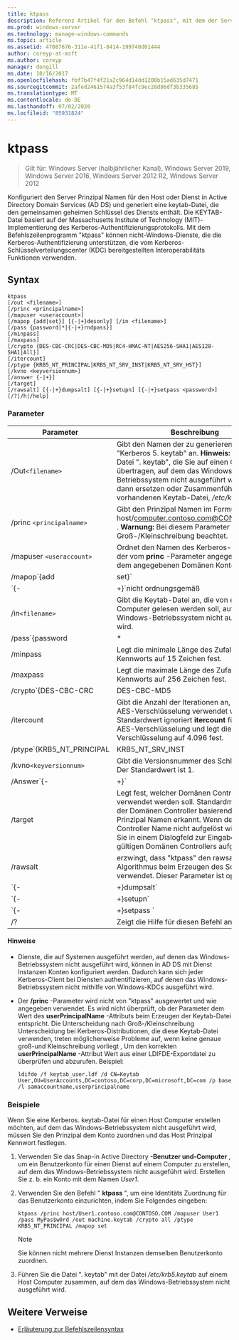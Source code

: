 ```yaml
---
title: ktpass
description: Referenz Artikel für den Befehl "ktpass", mit dem der Server Prinzipal Name für den Host oder Dienst in AD DS konfiguriert wird und eine keytab-Datei generiert wird, die den gemeinsamen geheimen Schlüssel des Diensts enthält.
ms.prod: windows-server
ms.technology: manage-windows-commands
ms.topic: article
ms.assetid: 47087676-311e-41f1-8414-199740d01444
author: coreyp-at-msft
ms.author: coreyp
manager: dongill
ms.date: 10/16/2017
ms.openlocfilehash: fbf7b47f4f21a2c964d14dd1200b15ad635d7471
ms.sourcegitcommit: 2afed2461574a3f53f84fc9ec28d86df3b335685
ms.translationtype: MT
ms.contentlocale: de-DE
ms.lasthandoff: 07/02/2020
ms.locfileid: "85931824"
---
```

# <a name="ktpass"></a>ktpass

> Gilt für: Windows Server (halbjährlicher Kanal), Windows Server 2019, Windows Server 2016, Windows Server 2012 R2, Windows Server 2012

Konfiguriert den Server Prinzipal Namen für den Host oder Dienst in Active Directory Domain Services (AD DS) und generiert eine keytab-Datei, die den gemeinsamen geheimen Schlüssel des Diensts enthält. Die KEYTAB-Datei basiert auf der Massachusetts Institute of Technology (MIT)-Implementierung des Kerberos-Authentifizierungsprotokolls. Mit dem Befehlszeilenprogramm "ktpass" können nicht-Windows-Dienste, die die Kerberos-Authentifizierung unterstützen, die vom Kerberos-Schlüsselverteilungscenter (KDC) bereitgestellten Interoperabilitäts Funktionen verwenden.

## <a name="syntax"></a>Syntax

```
ktpass
[/out <filename>]
[/princ <principalname>]
[/mapuser <useraccount>]
[/mapop {add|set}] [{-|+}desonly] [/in <filename>]
[/pass {password|*|{-|+}rndpass}]
[/minpass]
[/maxpass]
[/crypto {DES-CBC-CRC|DES-CBC-MD5|RC4-HMAC-NT|AES256-SHA1|AES128-SHA1|All}]
[/itercount]
[/ptype {KRB5_NT_PRINCIPAL|KRB5_NT_SRV_INST|KRB5_NT_SRV_HST}]
[/kvno <keyversionnum>]
[/answer {-|+}]
[/target]
[/rawsalt] [{-|+}dumpsalt] [{-|+}setupn] [{-|+}setpass <password>]  [/?|/h|/help]
```

### <a name="parameters"></a>Parameter

| Parameter | Beschreibung |
| --------- | ------------|
| /Out`<filename>` | Gibt den Namen der zu generierenden Datei "Kerberos 5. keytab" an. **Hinweis:** Dies ist die Datei ". keytab", die Sie auf einen Computer übertragen, auf dem das Windows-Betriebssystem nicht ausgeführt wird, und dann ersetzen oder Zusammenführen mit der vorhandenen Keytab-Datei, */etc/krb5.keytab*. |
| /princ `<principalname>` | Gibt den Prinzipal Namen im Formular an host/computer.contoso.com@CONTOSO.COM . **Warnung:** Bei diesem Parameter wird die Groß-/Kleinschreibung beachtet. |
| /mapuser `<useraccount>` | Ordnet den Namen des Kerberos-Prinzipals, der vom **princ** -Parameter angegeben wird, dem angegebenen Domänen Konto zu. |
| /mapop`{add|set}` | Gibt an, wie das Mapping-Attribut festgelegt wird.<ul><li>**Add** -addiert den Wert des angegebenen lokalen Benutzernamens. Dies ist die Standardeinstellung.</li><li>**Set** : legt den Wert für die reine Daten Verschlüsselungs Standard-Verschlüsselung für den angegebenen lokalen Benutzernamen fest.</li></ul> |
| `{-|+}`nicht ordnungsgemäß | Die nur-der-Verschlüsselung wird standardmäßig festgelegt.<ul><li>**+** Legt ein Konto für die reine des-Verschlüsselung fest.</li><li>**-** Gibt die Einschränkung für ein Konto für die reine des-Verschlüsselung frei. **Wichtig:** Der Standardwert von Windows wird von Windows nicht unterstützt.</li></ul> |
| /in`<filename>` | Gibt die Keytab-Datei an, die von einem Host Computer gelesen werden soll, auf dem das Windows-Betriebssystem nicht ausgeführt wird. |
| /pass`{password|*|{-|+}rndpass}` | Gibt ein Kennwort für den Prinzipal Benutzernamen an, der durch den **princ** -Parameter angegeben wird. Verwenden `*` Sie, um ein Kennwort einzugeben. |
| /minpass | Legt die minimale Länge des Zufalls Kennworts auf 15 Zeichen fest. |
| /maxpass | Legt die maximale Länge des Zufalls Kennworts auf 256 Zeichen fest. |
| /crypto`{DES-CBC-CRC|DES-CBC-MD5|RC4-HMAC-NT|AES256-SHA1|AES128-SHA1|All}` | Gibt die Schlüssel an, die in der Schlüssel Tabellendatei-Datei generiert werden:<ul><li>**Des-CBC-CRC** -verwendet aus Kompatibilitätsgründen.</li><li>**Des-CBC-MD5** -hält die mit-Implementierung genauer an und wird aus Kompatibilitätsgründen verwendet.</li><li>**RC4-HMAC-NT** : verwendet die 128-Bit-Verschlüsselung.</li><li>**AES256-SHA1** : verwendet AES256-CTS-HMAC-SHA1-96-Verschlüsselung.</li><li>   **AES128-SHA1** : verwendet AES128-CTS-HMAC-SHA1-96-Verschlüsselung.</li><li>**Alle** -Zustände, die alle unterstützten kryptografietypen verwenden können.</li></ul><p>**Hinweis:** Da die Standardeinstellungen auf älteren mit-Versionen basieren, sollten Sie immer den- `/crypto` Parameter verwenden. |
| /itercount | Gibt die Anzahl der Iterationen an, die für die AES-Verschlüsselung verwendet wird. Der Standardwert ignoriert **itercount** für die nicht-AES-Verschlüsselung und legt die AES-Verschlüsselung auf 4.096 fest. |
| /ptype`{KRB5_NT_PRINCIPAL|KRB5_NT_SRV_INST|KRB5_NT_SRV_HST}` | Gibt den Prinzipaltyp an.<ul><li>**KRB5_NT_PRINCIPAL** : der allgemeine Prinzipaltyp (empfohlen).</li><li>**KRB5_NT_SRV_INST** : die Instanz des Benutzer Dienstanbieter</li><li>  **KRB5_NT_SRV_HST** -die Host Dienst Instanz</li></ul> |
| /kvno`<keyversionnum>` | Gibt die Versionsnummer des Schlüssels an. Der Standardwert ist 1. |
| /Answer`{-|+}` | Legt den Hintergrund Antwortmodus fest:<ul><li>**-** Antworten auf Kenn Wort Zurücksetzungen automatisch zurücksetzen, **ohne**.</li><li>**+** Antworten Zurücksetzen von Kenn Wort Eingabe Aufforderungen mit **Ja**.</li></ul> |
| /target | Legt fest, welcher Domänen Controller verwendet werden soll. Standardmäßig wird der Domänen Controller basierend auf dem Prinzipal Namen erkannt. Wenn der Domänen Controller Name nicht aufgelöst wird, werden Sie in einem Dialogfeld zur Eingabe eines gültigen Domänen Controllers aufgefordert. |
| /rawsalt | erzwingt, dass "ktpass" den rawsalt-Algorithmus beim Erzeugen des Schlüssels verwendet. Dieser Parameter ist optional. |
| `{-|+}dumpsalt` | Die Ausgabe dieses Parameters zeigt den mit Salt-Algorithmus, der verwendet wird, um den Schlüssel zu generieren. |
| `{-|+}setupn` | Legt den Benutzer Prinzipal Namen (User Principal Name, UPN) zusätzlich zum Dienst Prinzipal Namen (SPN) fest. Standardmäßig wird beide in der Keytab-Datei festgelegt. |
| `{-|+}setpass <password>` | Legt das Kennwort des Benutzers fest, wenn angegeben. Wenn rndpass verwendet wird, wird stattdessen ein zufälliges Kennwort generiert. |
| /? | Zeigt die Hilfe für diesen Befehl an. |

#### <a name="remarks"></a>Hinweise

- Dienste, die auf Systemen ausgeführt werden, auf denen das Windows-Betriebssystem nicht ausgeführt wird, können in AD DS mit Dienst Instanzen Konten konfiguriert werden. Dadurch kann sich jeder Kerberos-Client bei Diensten authentifizieren, auf denen das Windows-Betriebssystem nicht mithilfe von Windows-KDCs ausgeführt wird.

- Der **/princ** -Parameter wird nicht von "ktpass" ausgewertet und wie angegeben verwendet. Es wird nicht überprüft, ob der Parameter dem Wert des **userPrincipalName** -Attributs beim Erzeugen der Keytab-Datei entspricht. Die Unterscheidung nach Groß-/Kleinschreibung Unterscheidung bei Kerberos-Distributionen, die diese Keytab-Datei verwenden, treten möglicherweise Probleme auf, wenn keine genaue groß-und Kleinschreibung vorliegt , Um den korrekten **userPrincipalName** -Attribut Wert aus einer LDIFDE-Exportdatei zu überprüfen und abzurufen. Beispiel:

    ```
    ldifde /f keytab_user.ldf /d CN=Keytab User,OU=UserAccounts,DC=contoso,DC=corp,DC=microsoft,DC=com /p base /l samaccountname,userprincipalname
    ````

### <a name="examples"></a>Beispiele

Wenn Sie eine Kerberos. keytab-Datei für einen Host Computer erstellen möchten, auf dem das Windows-Betriebssystem nicht ausgeführt wird, müssen Sie den Prinzipal dem Konto zuordnen und das Host Prinzipal Kennwort festlegen.

1. Verwenden Sie das Snap-in Active Directory **-Benutzer und-Computer** , um ein Benutzerkonto für einen Dienst auf einem Computer zu erstellen, auf dem das Windows-Betriebssystem nicht ausgeführt wird. Erstellen Sie z. b. ein Konto mit dem Namen *User1*.

2. Verwenden Sie den Befehl " **ktpass** ", um eine Identitäts Zuordnung für das Benutzerkonto einzurichten, indem Sie Folgendes eingeben:

    ```
    ktpass /princ host/User1.contoso.com@CONTOSO.COM /mapuser User1 /pass MyPas$w0rd /out machine.keytab /crypto all /ptype KRB5_NT_PRINCIPAL /mapop set
    ```

    > [!NOTE]
    > Sie können nicht mehrere Dienst Instanzen demselben Benutzerkonto zuordnen.

3. Führen Sie die Datei ". keytab" mit der Datei */etc/krb5.keytab* auf einem Host Computer zusammen, auf dem das Windows-Betriebssystem nicht ausgeführt wird.

## <a name="additional-references"></a>Weitere Verweise

- [Erläuterung zur Befehlszeilensyntax](command-line-syntax-key.md)
